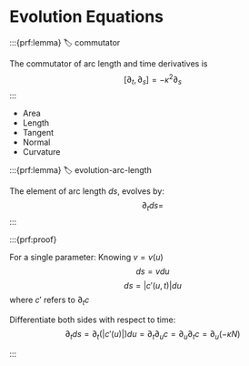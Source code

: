 # Evolution Equations

:::{prf:lemma}
:label: commutator

The commutator of arc length and time derivatives is
$$
[\partial_t, \partial_s] = - \kappa^2 \partial_s
$$
:::

- Area
- Length
- Tangent
- Normal
- Curvature


:::{prf:lemma}
:label: evolution-arc-length

The element of arc length $ds$, evolves by:
$$
\partial_t ds = 
$$
:::


:::{prf:proof}

For a single parameter:
Knowing $v = v(u)$
$$ds = v du$$
$$ds = |c'(u,t)| du$$
where $c'$ refers to $\partial_t c$

Differentiate both sides with respect to time:
$$
\partial_t ds = \partial_t (|c'(u)|) du
= \partial_t \partial_u c
= \partial_u \partial_t c
= \partial_u (-\kappa N)
$$


:::
